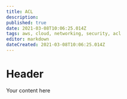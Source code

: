 ```yaml
---
title: ACL
description: 
published: true
date: 2021-03-08T10:06:25.014Z
tags: aws, cloud, networking, security, acl
editor: markdown
dateCreated: 2021-03-08T10:06:25.014Z
---
```


# Header
Your content here